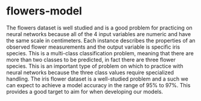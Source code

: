 # flowers-model
The flowers dataset is well studied and is a good problem for practicing on neural networks because all of the 4 input variables are numeric and have the same scale in centimeters. Each instance describes the properties of an observed flower measurements and the output variable is specific iris species.  This is a multi-class classification problem, meaning that there are more than two classes to be predicted, in fact there are three flower species. This is an important type of problem on which to practice with neural networks because the three class values require specialized handling.  The iris flower dataset is a well-studied problem and a such we can expect to achieve a model accuracy in the range of 95% to 97%. This provides a good target to aim for when developing our models.
